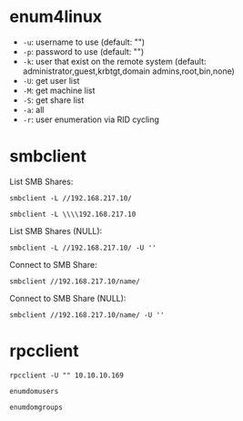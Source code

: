 
# enum4linux
- `-u`: username to use (default: "")
- `-p`: password to use (default: "")
- `-k`: user that exist on the remote system (default: administrator,guest,krbtgt,domain admins,root,bin,none)
- `-U`: get user list
- `-M`: get machine list
- `-S`: get share list
- `-a`: all
- `-r`: user enumeration via RID cycling

# smbclient
List SMB Shares:
```
smbclient -L //192.168.217.10/
```
```
smbclient -L \\\\192.168.217.10
```

List SMB Shares (NULL):
```
smbclient -L //192.168.217.10/ -U ''
```

Connect to SMB Share:
```
smbclient //192.168.217.10/name/
```

Connect to SMB Share (NULL):
```
smbclient //192.168.217.10/name/ -U ''
```

# rpcclient
```
rpcclient -U "" 10.10.10.169
```
```
enumdomusers
```
```
enumdomgroups
```
